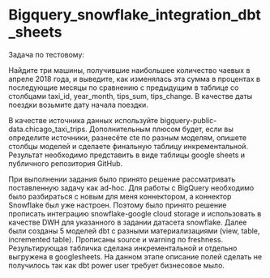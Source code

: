 # Bigquery_snowflake_integration_dbt_sheets


Задача по тестовому:


Найдите три машины, получившие наибольшее количество чаевых в апреле 2018 года, и выведите, как изменялась эта сумма в процентах в последующие месяцы по сравнению с предыдущим в таблице со столбцами taxi_id, year_month, tips_sum, tips_change. В качестве даты поездки возьмите дату начала поездки.

В качестве источника данных используйте bigquery-public-data.chicago_taxi_trips. 
Дополнительным плюсом будет, если вы определите источники, разнесёте cte по разным моделям, опишете столбцы моделей и сделаете финальную таблицу инкрементальной.
Результат необходимо представить в виде таблицы google sheets и публичного репозитория GitHub.


При выполнении задания было принято решение рассматривать поставленную задачу как ad-hoc. Для работы с BigQuery необходимо было разбираться с новым для меня коннектором, а коннектор Snowflake был уже настроен. Поэтому было принято решение прописать интеграцию snowflake-google cloud storage и использовать в качестве DWH для указанного в задании датасета snowflake. Далее были созданы 5 моделей dbt с разными материализациями (view, table, incremented table). Прописаны source и warning по freshness. Результирующая табличка сделана инкрементальной и отдельно выгружена в googlesheets. На данном этапе описание полей сделать не получилось так как dbt power user требует бизнесовое мыло.  

